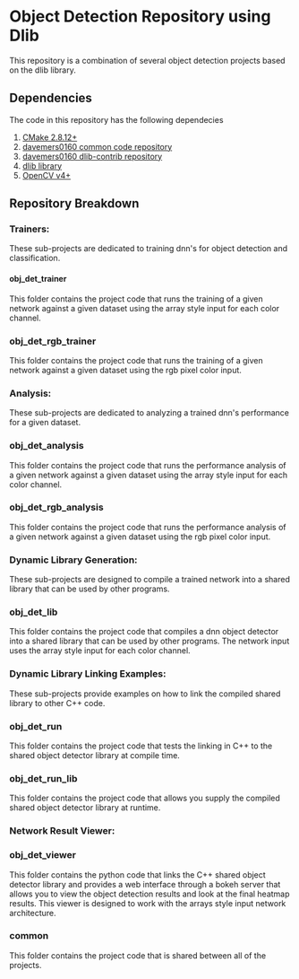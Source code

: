# Object Detection Repository using Dlib
This repository is a combination of several object detection projects based on the dlib library.

## Dependencies

The code in this repository has the following dependecies

1. [CMake 2.8.12+](https://cmake.org/download/ )
2. [davemers0160 common code repository](https://github.com/davemers0160/Common )
3. [davemers0160 dlib-contrib repository](https://github.com/davemers0160/dlib-contrib )
4. [dlib library](http://dlib.net/ )
5. [OpenCV v4+](https://opencv.org/releases/ )

## Repository Breakdown

### Trainers:

These sub-projects are dedicated to training dnn's for object detection and classification.

#### obj_det_trainer

This folder contains the project code that runs the training of a given network against a given dataset using the array style input for each color channel.

### obj_det_rgb_trainer

This folder contains the project code that runs the training of a given network against a given dataset using the rgb pixel color input.

### Analysis:
These sub-projects are dedicated to analyzing a trained dnn's performance for a given dataset.

### obj_det_analysis

This folder contains the project code that runs the performance analysis of a given network against a given dataset using the array style input for each color channel.

### obj_det_rgb_analysis

This folder contains the project code that runs the performance analysis of a given network against a given dataset using the rgb pixel color input.

### Dynamic Library Generation:
These sub-projects are designed to compile a trained network into a shared library that can be used by other programs.

### obj_det_lib

This folder contains the project code that compiles a dnn object detector into a shared library that can be used by other programs.  The network input uses the array style input for each color channel.

### Dynamic Library Linking Examples:
These sub-projects provide examples on how to link the compiled shared library to other C++ code.

### obj_det_run

This folder contains the project code that tests the linking in C++ to the shared object detector library at compile time.

### obj_det_run_lib

This folder contains the project code that allows you supply the compiled shared object detector library at runtime.

### Network Result Viewer:

### obj_det_viewer

This folder contains the python code that links the C++ shared object detector library and provides a web interface through a bokeh server that allows you to view the object detection results and look at the final heatmap results. This viewer is designed to work with the arrays style input network architecture.

### common

This folder contains the project code that is shared between all of the projects.
